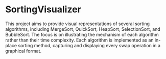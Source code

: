 # SortingVisualizer

This project aims to provide visual representations of several sorting algorithms, including MergeSort, QuickSort, HeapSort, SelectionSort, and BubbleSort.
The focus is on illustrating the mechanism of each algorithm rather than their time complexity.
Each algorithm is implemented as an in-place sorting method, capturing and displaying every swap operation in a graphical format.
